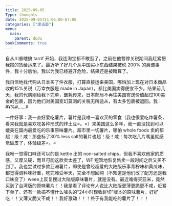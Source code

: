 ```yaml
---
title: 2025-09-05
Type: thoughts
date: 2025-09-05T21:06:00-07:00
categories: ["废话篓"]
menu:
  main:
    parent: dudu
bookComments: true
---
```

自从川普瞎搞 tarrif 开始，我连淘宝都不敢逛了。之前在他暂停关税期间我赶紧把我攒的货给运来了。最近听了好几个从中国买小东西结果被税 200% 的离谱事件，我十分后怕。我以为我已经避开危险，结果还是被暗算了。  

我自信地找代购从日本买了件衣服，打算直接运来美国，哪怕加上现在对日本商品收的15%关税（万幸衣服是 made in Japan），都比美国卖得便宜不少。结果前几天，我的代购刚给我下完单，噩耗传来，日本邮局不再往美国寄送价值超过100美金的包裹，因为他们对美国变幻莫测的关税无所适从，有太多包裹被退回。我：#¥%#……¥

一件好事：我一直好爱吃薯片，薯片是我唯一喜欢买的零食（我也很爱吃炸薯条，看来我就是喜欢吃各种形式的炸土豆=。=）来美国这么多年，我一直没找到可以媲美在国内最爱吃的乐事原味薯片。超市里一切薯片，哪怕 whole foods 卖的都超！级！咸！那些标了30% less salt的薯片也超！级！咸！每次吃几片嘴里就感觉破皮了，体验级差=。=  

我唯一觉得口味还可以的是 kettle 出的 non-salted chips，但我不喜欢他家的质感，又厚又硬，而且可能这款卖太差了，WF 短暂地恢复售卖一段时间之后又买不到了。我也尝试过多款亚洲薯片，即使是曾经超爱的大陆版乐事青柠味和黄瓜味，都觉得调料味好重，吃完难受半天，完全不想回购（不知道是他们改了配方还是我口味变了）weee上反复搜过大陆版原味薯片，就是没有。最近难得买亚米，竟然买到了台湾版的原味薯片！！我是看了评论有人说比大陆版更薄更脆更不咸，赶紧下单了。还有一款搞不懂什么噱头的“24小时现收鲜切”版本的原味薯片，好好吃！！又薄又脆又不咸！！我好激动！！！终于有我能吃的薯片了！！！